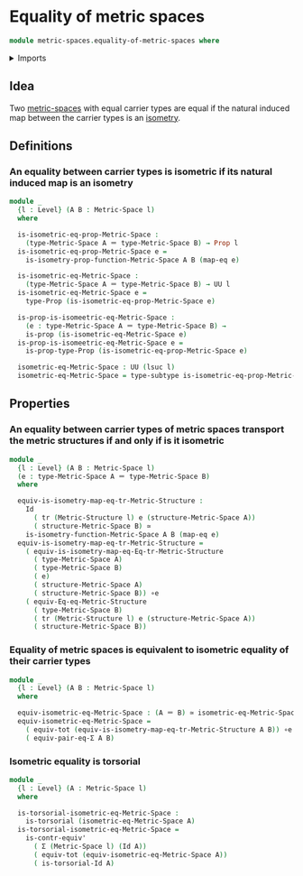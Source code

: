 # Equality of metric spaces

```agda
module metric-spaces.equality-of-metric-spaces where
```

<details><summary>Imports</summary>

```agda
open import foundation.action-on-identifications-functions
open import foundation.binary-relations
open import foundation.binary-transport
open import foundation.contractible-types
open import foundation.dependent-pair-types
open import foundation.equality-dependent-pair-types
open import foundation.equivalences
open import foundation.fibers-of-maps
open import foundation.function-extensionality
open import foundation.function-types
open import foundation.functoriality-dependent-pair-types
open import foundation.identity-types
open import foundation.logical-equivalences
open import foundation.propositions
open import foundation.subtypes
open import foundation.torsorial-type-families
open import foundation.transport-along-identifications
open import foundation.type-arithmetic-dependent-pair-types
open import foundation.univalence
open import foundation.universe-levels

open import metric-spaces.functions-metric-spaces
open import metric-spaces.isometry-metric-spaces
open import metric-spaces.metric-spaces
open import metric-spaces.metric-structures
open import metric-spaces.neighbourhood-relations
open import metric-spaces.transport-of-metric-structures
```

</details>

## Idea

Two [metric-spaces](metric-spaces.metric-spaces.md) with equal carrier types are
equal if the natural induced map between the carrier types is an
[isometry](metric-spaces.isometry-metric-spaces.md).

## Definitions

### An equality between carrier types is isometric if its natural induced map is an isometry

```agda
module _
  {l : Level} (A B : Metric-Space l)
  where

  is-isometric-eq-prop-Metric-Space :
    (type-Metric-Space A ＝ type-Metric-Space B) → Prop l
  is-isometric-eq-prop-Metric-Space e =
    is-isometry-prop-function-Metric-Space A B (map-eq e)

  is-isometric-eq-Metric-Space :
    (type-Metric-Space A ＝ type-Metric-Space B) → UU l
  is-isometric-eq-Metric-Space e =
    type-Prop (is-isometric-eq-prop-Metric-Space e)

  is-prop-is-isomeetric-eq-Metric-Space :
    (e : type-Metric-Space A ＝ type-Metric-Space B) →
    is-prop (is-isometric-eq-Metric-Space e)
  is-prop-is-isomeetric-eq-Metric-Space e =
    is-prop-type-Prop (is-isometric-eq-prop-Metric-Space e)

  isometric-eq-Metric-Space : UU (lsuc l)
  isometric-eq-Metric-Space = type-subtype is-isometric-eq-prop-Metric-Space
```

## Properties

### An equality between carrier types of metric spaces transport the metric structures if and only if is it isometric

```agda
module _
  {l : Level} (A B : Metric-Space l)
  (e : type-Metric-Space A ＝ type-Metric-Space B)
  where

  equiv-is-isometry-map-eq-tr-Metric-Structure :
    Id
      ( tr (Metric-Structure l) e (structure-Metric-Space A))
      ( structure-Metric-Space B) ≃
    is-isometry-function-Metric-Space A B (map-eq e)
  equiv-is-isometry-map-eq-tr-Metric-Structure =
    ( equiv-is-isometry-map-eq-Eq-tr-Metric-Structure
      ( type-Metric-Space A)
      ( type-Metric-Space B)
      ( e)
      ( structure-Metric-Space A)
      ( structure-Metric-Space B)) ∘e
    ( equiv-Eq-eq-Metric-Structure
      ( type-Metric-Space B)
      ( tr (Metric-Structure l) e (structure-Metric-Space A))
      ( structure-Metric-Space B))
```

### Equality of metric spaces is equivalent to isometric equality of their carrier types

```agda
module _
  {l : Level} (A B : Metric-Space l)
  where

  equiv-isometric-eq-Metric-Space : (A ＝ B) ≃ isometric-eq-Metric-Space A B
  equiv-isometric-eq-Metric-Space =
    ( equiv-tot (equiv-is-isometry-map-eq-tr-Metric-Structure A B)) ∘e
    ( equiv-pair-eq-Σ A B)
```

### Isometric equality is torsorial

```agda
module _
  {l : Level} (A : Metric-Space l)
  where

  is-torsorial-isometric-eq-Metric-Space :
    is-torsorial (isometric-eq-Metric-Space A)
  is-torsorial-isometric-eq-Metric-Space =
    is-contr-equiv'
      ( Σ (Metric-Space l) (Id A))
      ( equiv-tot (equiv-isometric-eq-Metric-Space A))
      ( is-torsorial-Id A)
```
